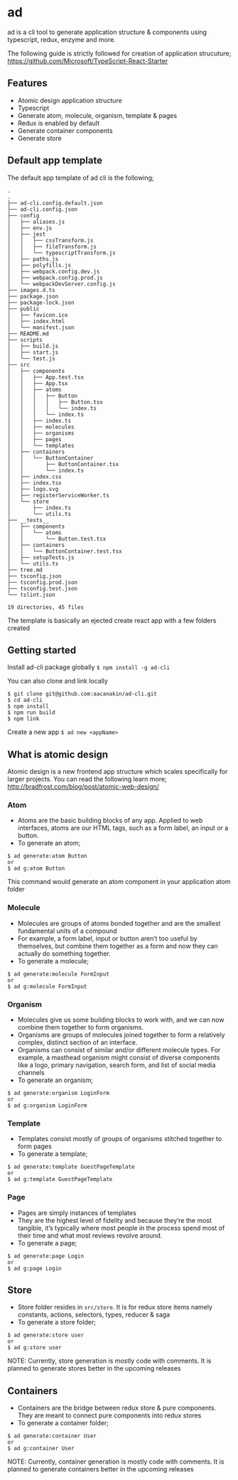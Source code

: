 # ad
ad is a cli tool to generate application structure & components using typescript, redux, enzyme and more.

The following guide is strictly followed for creation of application strucuture;
https://github.com/Microsoft/TypeScript-React-Starter

## Features
- Atomic design application structure
- Typescript
- Generate atom, molecule, organism, template & pages
- Redux is enabled by default
- Generate container components
- Generate store

## Default app template
The default app template of ad cli is the following;
```
.
.
├── ad-cli.config.default.json
├── ad-cli.config.json
├── config
│   ├── aliases.js
│   ├── env.js
│   ├── jest
│   │   ├── cssTransform.js
│   │   ├── fileTransform.js
│   │   └── typescriptTransform.js
│   ├── paths.js
│   ├── polyfills.js
│   ├── webpack.config.dev.js
│   ├── webpack.config.prod.js
│   └── webpackDevServer.config.js
├── images.d.ts
├── package.json
├── package-lock.json
├── public
│   ├── favicon.ico
│   ├── index.html
│   └── manifest.json
├── README.md
├── scripts
│   ├── build.js
│   ├── start.js
│   └── test.js
├── src
│   ├── components
│   │   ├── App.test.tsx
│   │   ├── App.tsx
│   │   ├── atoms
│   │   │   ├── Button
│   │   │   │   ├── Button.tsx
│   │   │   │   └── index.ts
│   │   │   └── index.ts
│   │   ├── index.ts
│   │   ├── molecules
│   │   ├── organisms
│   │   ├── pages
│   │   └── templates
│   ├── containers
│   │   └── ButtonContainer
│   │       ├── ButtonContainer.tsx
│   │       └── index.ts
│   ├── index.css
│   ├── index.tsx
│   ├── logo.svg
│   ├── registerServiceWorker.ts
│   └── store
│       ├── index.ts
│       └── utils.ts
├── __tests__
│   ├── components
│   │   └── atoms
│   │       └── Button.test.tsx
│   ├── containers
│   │   └── ButtonContainer.test.tsx
│   ├── setupTests.js
│   └── utils.ts
├── tree.md
├── tsconfig.json
├── tsconfig.prod.json
├── tsconfig.test.json
└── tslint.json

19 directories, 45 files
```
The template is basically an ejected create react app with a few folders created

## Getting started
Install ad-cli package globally
`$ npm install -g ad-cli`

You can also clone and link locally
```
$ git clone git@github.com:aacanakin/ad-cli.git
$ cd ad-cli
$ npm install
$ npm run build
$ npm link
```


Create a new app
`$ ad new <appName>`

## What is atomic design
Atomic design is a new frontend app structure which scales specifically for larger projects. You can read the following learn more;
http://bradfrost.com/blog/post/atomic-web-design/

### Atom
- Atoms are the basic building blocks of any app. Applied to web interfaces, atoms are our HTML tags, such as a form label, an input or a button.
- To generate an atom;
```
$ ad generate:atom Button
or
$ ad g:atom Button
```
This command would generate an atom component in your application atom folder


### Molecule
- Molecules are groups of atoms bonded together and are the smallest fundamental units of a compound
- For example, a form label, input or button aren’t too useful by themselves, but combine them together as a form and now they can actually do something together.
- To generate a molecule;
```
$ ad generate:molecule FormInput
or
$ ad g:molecule FormInput
```

### Organism
- Molecules give us some building blocks to work with, and we can now combine them together to form organisms.
- Organisms are groups of molecules joined together to form a relatively complex, distinct section of an interface.
- Organisms can consist of similar and/or different molecule types. For example, a masthead organism might consist of diverse components like a logo, primary navigation, search form, and list of social media channels
- To generate an organism;
```
$ ad generate:organism LoginForm
or
$ ad g:organism LoginForm
```
### Template
- Templates consist mostly of groups of organisms stitched together to form pages
- To generate a template;
```
$ ad generate:template GuestPageTemplate
or
$ ad g:template GuestPageTemplate
```
### Page
- Pages are simply instances of templates
- They are the highest level of fidelity and because they’re the most tangible, it’s typically where most people in the process spend most of their time and what most reviews revolve around.
- To generate a page;
```
$ ad generate:page Login
or 
$ ad g:page Login
```

## Store
- Store folder resides in `src/store`. It is for redux store items namely constants, actions, selectors, types, reducer & saga
- To generate a store folder;
```
$ ad generate:store user
or
$ ad g:store user
```
NOTE: Currently, store generation is mostly code with comments. It is planned to generate stores better in the upcoming releases

## Containers
- Containers are the bridge between redux store & pure components. They are meant to connect pure components into redux stores
- To generate a container folder;
```
$ ad generate:container User
or 
$ ad g:container User
``` 
NOTE: Currently, container generation is mostly code with comments. It is planned to generate containers better in the upcoming releases

